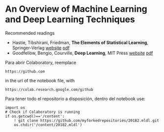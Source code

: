 # An Overview of Machine Learning and Deep Learning Techniques

Recommended readings

- Hastie, Tibshirani, Friedman, **The Elements of Statistical Learning**, Springer-Verlag [website](https://web.stanford.edu/~hastie/ElemStatLearn/) [pdf](https://web.stanford.edu/~hastie/ElemStatLearn/printings/ESLII_print12.pdf)
- Goodfellow, Bengio, Courville, **Deep Learning**, MIT Press [website](https://www.deeplearningbook.org/) [pdf](https://github.com/janishar/mit-deep-learning-book-pdf)

Para abrir Colaboratory, reemplace 
```
https://github.com
```
in the url of the notebook file, with
```
https://colab.research.google.com/github
```
Para tener todo el repositorio a disposición, dentro del notebook use:
```
import os
# Check if Colaboratory is running
if os.getcwd()=='/content':
    ! git clone https://github.com/myforkedrepositories/20182.mldl.git
    os.chdir('/content/20182.mldl')
````


